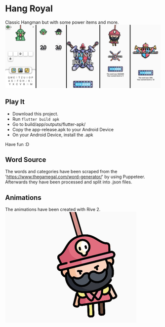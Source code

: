 # Hang Royal

Classic Hangman but with some power items and more.
![Image of App Screens](./assets/images/github/screens_combined.jpg)

## Play It

- Download this project.
- Run ``` flutter build apk ```
- Go to build/app/outputs/flutter-apk/
- Copy the app-release.apk to your Android Device
- On your Android Device, install the .apk

Have fun :D


## Word Source
The words and categories have been scraped from the 'https://www.thegamegal.com/word-generator/' by using Puppeteer.
Afterwards they have been processed and split into .json files.

## Animations
The animations have been created with Rive 2.
![Image of App Screens](./assets/images/github/screen_swing_pirate.gif)